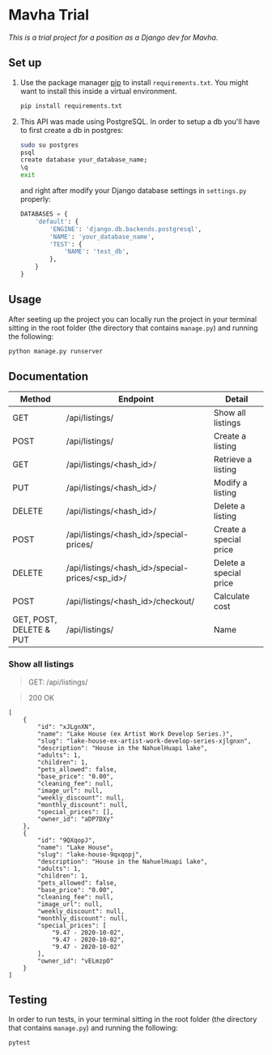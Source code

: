 # Mavha Trial

_This is a trial project for a position as a Django dev for Mavha._

## Set up

1) Use the package manager [pip](https://pip.pypa.io/en/stable/) to install `requirements.txt`. You might want to install this inside a virtual environment.
    ```bash
    pip install requirements.txt
    ```
2) This API was made using PostgreSQL. In order to setup a db you'll have to first create a db in postgres:
    ```bash
    sudo su postgres
    psql
    create database your_database_name;
    \q
    exit
    ```
    and right after modify your Django database settings in `settings.py` properly:
    ```python
    DATABASES = {
        'default': {
            'ENGINE': 'django.db.backends.postgresql',
            'NAME': 'your_database_name',
            'TEST': {
                'NAME': 'test_db',
            },
        }
    }
    ```
## Usage
After seeting up the project you can locally run the project in your terminal sitting in the root folder (the directory that contains `manage.py`) and running the following:

```bash
python manage.py runserver
```

## Documentation

| Method | Endpoint | Detail |
| ------ | ------ | ------ |
| GET | /api/listings/ | Show all listings | 
| POST | /api/listings/ | Create a listing |  
| GET | /api/listings/<hash_id>/ | Retrieve a listing |  
| PUT | /api/listings/<hash_id>/ | Modify a listing |  
| DELETE | /api/listings/<hash_id>/ | Delete a listing |
| POST | /api/listings/<hash_id>/special-prices/ | Create a special price |
| DELETE | /api/listings/<hash_id>/special-prices/<sp_id>/ | Delete a special price |
| POST | /api/listings/<hash_id>/checkout/ | Calculate cost |
| GET, POST, DELETE & PUT | /api/listings/ | Name |

### Show all listings

>GET: /api/listings/

>200 OK
```
[
    {
        "id": "xJLgnXN",
        "name": "Lake House (ex Artist Work Develop Series.)",
        "slug": "lake-house-ex-artist-work-develop-series-xjlgnxn",
        "description": "House in the NahuelHuapi lake",
        "adults": 1,
        "children": 1,
        "pets_allowed": false,
        "base_price": "0.00",
        "cleaning_fee": null,
        "image_url": null,
        "weekly_discount": null,
        "monthly_discount": null,
        "special_prices": [],
        "owner_id": "aDP7DXy"
    },
    {
        "id": "9QXqopJ",
        "name": "Lake House",
        "slug": "lake-house-9qxqopj",
        "description": "House in the NahuelHuapi lake",
        "adults": 1,
        "children": 1,
        "pets_allowed": false,
        "base_price": "0.00",
        "cleaning_fee": null,
        "image_url": null,
        "weekly_discount": null,
        "monthly_discount": null,
        "special_prices": [
            "9.47 - 2020-10-02",
            "9.47 - 2020-10-02",
            "9.47 - 2020-10-02"
        ],
        "owner_id": "vELmzpO"
    }
]
```

## Testing
In order to run tests, in your terminal sitting in the root folder (the directory that contains `manage.py`) and running the following:

```bash
pytest
```